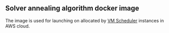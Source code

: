 ## Solver annealing algorithm docker image

The image is used for launching on allocated by [VM Scheduler](../../vm_scheduler/readme.md) instances in AWS cloud.
